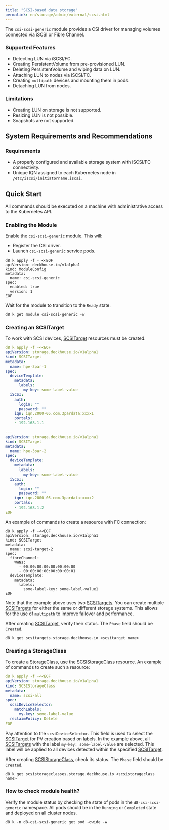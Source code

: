 ```yaml
---
title: "SCSI-based data storage"
permalink: en/storage/admin/external/scsi.html
---
```


The `csi-scsi-generic` module provides a CSI driver for managing volumes connected via iSCSI or Fibre Channel.

### Supported Features

- Detecting LUN via iSCSI/FC.
- Creating PersistentVolume from pre-provisioned LUN.
- Deleting PersistentVolume and wiping data on LUN.
- Attaching LUN to nodes via iSCSI/FC.
- Creating `multipath` devices and mounting them in pods.
- Detaching LUN from nodes.

### Limitations

- Creating LUN on storage is not supported.
- Resizing LUN is not possible.
- Snapshots are not supported.

## System Requirements and Recommendations

### Requirements

- A properly configured and available storage system with iSCSI/FC connectivity.
- Unique IQN assigned to each Kubernetes node in `/etc/iscsi/initiatorname.iscsi`.

## Quick Start

All commands should be executed on a machine with administrative access to the Kubernetes API.

### Enabling the Module

Enable the `csi-scsi-generic` module. This will:
- Register the CSI driver.
- Launch `csi-scsi-generic` service pods.

```shell
d8 k apply -f - <<EOF
apiVersion: deckhouse.io/v1alpha1
kind: ModuleConfig
metadata:
  name: csi-scsi-generic
spec:
  enabled: true
  version: 1
EOF
```

Wait for the module to transition to the `Ready` state.

```shell
d8 k get module csi-scsi-generic -w
```

### Creating an SCSITarget

To work with SCSI devices, [SCSITarget](../../../reference/cr/scsitarget/) resources must be created.

```yaml
d8 k apply -f -<<EOF
apiVersion: storage.deckhouse.io/v1alpha1
kind: SCSITarget
metadata:
  name: hpe-3par-1
spec:
  deviceTemplate:
    metadata:
      labels:
        my-key: some-label-value
  iSCSI:
    auth:
      login: ""
      password: ""
    iqn: iqn.2000-05.com.3pardata:xxxx1
    portals:
    - 192.168.1.1

---
apiVersion: storage.deckhouse.io/v1alpha1
kind: SCSITarget
metadata:
  name: hpe-3par-2
spec:
  deviceTemplate:
    metadata:
      labels:
        my-key: some-label-value
  iSCSI:
    auth:
      login: ""
      password: ""
    iqn: iqn.2000-05.com.3pardata:xxxx2
    portals:
    - 192.168.1.2
EOF

```

An example of commands to create a resource with FC connection:

```shell
d8 k apply -f -<<EOF
apiVersion: storage.deckhouse.io/v1alpha1
kind: SCSITarget
metadata:
  name: scsi-target-2
spec:
  fibreChannel:
    WWNs:
      - 00:00:00:00:00:00:00:00
      - 00:00:00:00:00:00:00:01
  deviceTemplate:
    metadata:
      labels:
        some-label-key: some-label-value1
EOF
```

Note that the example above uses two [SCSITargets](../../../reference/cr/scsitarget/). You can create multiple [SCSITargets](../../../reference/cr/scsitarget/) for either the same or different storage systems. This allows for the use of `multipath` to improve failover and performance.

After creating [SCSITarget](../../../reference/cr/scsitarget/), verify their status. The `Phase` field should be `Created`.

```shell
d8 k get scsitargets.storage.deckhouse.io <scsitarget name>
```

### Creating a StorageClass

To create a StorageClass, use the [SCSIStorageClass](../../../reference/cr/scsistorageclass/) resource. An example of commands to create such a resource:

```yaml
d8 k apply -f -<<EOF
apiVersion: storage.deckhouse.io/v1alpha1
kind: SCSIStorageClass
metadata:
  name: scsi-all
spec:
  scsiDeviceSelector:
    matchLabels:
      my-key: some-label-value
  reclaimPolicy: Delete
EOF
```

Pay attention to the `scsiDeviceSelector`. This field is used to select the [SCSITarget](../../../reference/cr/scsitarget/) for PV creation based on labels. In the example above, all [SCSITargets](../../../reference/cr/scsitarget/) with the label `my-key: some-label-value` are selected. This label will be applied to all devices detected within the specified [SCSITarget](../../../reference/cr/scsitarget/).

After creating [SCSIStorageClass](../../../reference/cr/scsistorageclass/), check its status. The `Phase` field should be `Created`.

```shell
d8 k get scsistorageclasses.storage.deckhouse.io <scsistorageclass name>
```

### How to check module health?

Verify the module status by checking the state of pods in the `d8-csi-scsi-generic` namespace. All pods should be in the `Running` or `Completed` state and deployed on all cluster nodes.

```shell
d8 k -n d8-csi-scsi-generic get pod -owide -w
```
